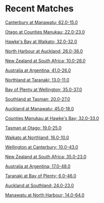 
Recent Matches
==============


[Canterbury at Manawatu; 62.0-15.0](reviews//2022-08-05-Manawatu-Canterbury)

[Otago at Counties Manukau; 22.0-23.0](reviews//2022-08-05-CountiesManukau-Otago)

[Hawke's Bay at Waikato; 32.0-32.0](reviews//2022-08-06-Waikato-Hawke'sBay)

[North Harbour at Auckland; 26.0-36.0](reviews//2022-08-06-Auckland-NorthHarbour)

[New Zealand at South Africa; 10.0-26.0](reviews//2022-08-06-SouthAfrica-NewZealand)

[Australia at Argentina; 41.0-26.0](reviews//2022-08-06-Argentina-Australia)

[Northland at Taranaki; 13.0-11.0](reviews//2022-08-06-Taranaki-Northland)

[Bay of Plenty at Wellington; 35.0-37.0](reviews//2022-08-07-Wellington-BayofPlenty)

[Southland at Tasman; 20.0-27.0](reviews//2022-08-07-Tasman-Southland)

[Auckland at Manawatu; 45.0-18.0](reviews//2022-08-10-Manawatu-Auckland)

[Counties Manukau at Hawke's Bay; 32.0-33.0](reviews//2022-08-12-Hawke'sBay-CountiesManukau)

[Tasman at Otago; 19.0-25.0](reviews//2022-08-12-Otago-Tasman)

[Waikato at Northland; 16.0-10.0](reviews//2022-08-13-Northland-Waikato)

[Wellington at Canterbury; 10.0-43.0](reviews//2022-08-13-Canterbury-Wellington)

[New Zealand at South Africa; 35.0-23.0](reviews//2022-08-13-SouthAfrica-NewZealand)

[Australia at Argentina; 17.0-48.0](reviews//2022-08-13-Argentina-Australia)

[Taranaki at Bay of Plenty; 6.0-46.0](reviews//2022-08-13-BayofPlenty-Taranaki)

[Auckland at Southland; 24.0-23.0](reviews//2022-08-13-Southland-Auckland)

[Manawatu at North Harbour; 14.0-64.0](reviews//2022-08-14-NorthHarbour-Manawatu)